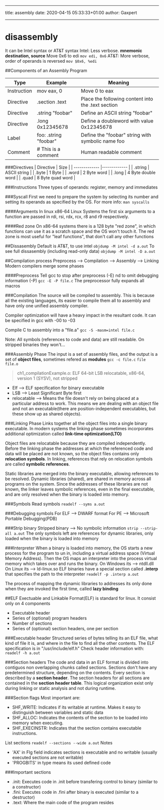
***
title: assembly
date: 2020-04-15 05:33:33+01:00
author: Gaxpert
***


# disassembly

It can be Intel syntax or AT&T syntax
Intel: Less verbose. **mnemonic destination, source**
Move 0x6 to edi
`mov edi, 0x6`
AT&T: More verbose, order of operands is reversed
`mov $0x6, %edi`

##Components of an Assembly Program

|  Type |    Example       |  Meaning   	|
| ------------- |-------------  | ------- |
|     Instruction   |    mov eax, 0          | Move 0 to eax       |
|    Directive    |    .section .text          | Place the following content into the .text section       |
|    Directive    |    .string "foobar"          | Define an ASCII string "foobar"       |
|    Directive    |    .long 0x12345678          | Define a doubleword with value 0x12345678       |
|    Label |    foo: .string "foobar"          | Define the "foobar" string with symbolic name foo       |
|    Comment    |    # This is a comment          | Human readable comment       |

###Directives
|  Directive      |   Size        | 
| ------------- |-------------  |
|    .string    |    ASCII string          | 
|    .byte    |    1 Byte          |
|    .word  |    2 Byte word         |
|    .long  |    4 Byte double word         |
|    .quad  |    8 Byte quad word         |


###Instructions
Three types of operands: register, memory and immediates

###Syscall
First we need to prepare the system by selecting its number and setting its operands as specified by the OS. For more info:
`man syscalls`

####Arguments
In linux x86-64 Linux Systems the first six arguments to a function are passed in rdi, rsi, rdx, rcx, r8 and r9 respectively.

####Red zone
On x86-64 systems there is a 128 byte "red zone", in which functions can use it as a scratch space and the OS won't touch it. 
The red zone is most useful for "leaf functions", that don't call any other functions


##Dissasembly
Default is AT&T, to use intel
`objdump -M intel -d a.out`
To see full dissasembly (including read-only data)
`objdump -M intel -D a.out`

##Compilation process
Preprocess --> Compilation --> Assembly --> Linking
Modern compilers merge some phases

####Preprocess
Tell gcc to stop after preprocess (-E) nd to omit debugging information (-P)
`gcc -E -P file.c`
The preprocessor fully expands all macros

###Compilation
The source will be compiled to assembly. This is because all the existing languages, its easier to compile them all to assembly and have only one unified assembly compiler.

Compiler optimization will have a heavy impact in the resultant code. It can be specified in gcc with -00 to -03

Compile C to assembly into a "file.a"
`gcc -S -masm=intel file.c`

Note: All symbols (references to code and data) are still readable. On stripped binaries they won't...

###Assembly Phase
The input is a set of assembly files, and the output is a set of **object files**, sometimes refered as **modules**
`gcc -c file.c`
`file file.o`
> ch1_compilationExample.o: ELF 64-bit LSB relocatable, x86-64, version 1 (SYSV), not stripped
* Elf --> ELF specification for binary executable
* LSB --> Least Significant Byte first
* relocatable --> Means the file doesn't rely on being placed at a particular address to work. This means we are dealing with an object file and not an executable(there are position-independent executables, but these show up as shared objects).

###Linking Phase
Links together all the object files into a single binary executable. In modern systems the linking phase sometimes incorporates additional optimization called **link-time optimization(LTO)**

Object files are relocatable because they are compiled independently. Before the linking phase the addresses at which the referenced code and data will be placed are not known, so the object files contains only **relocation symbols**. In linking, references that rely on relocation symbols are called **symbolic references**.

Static libraries are merged into the binary executable, allowing references to be resolved.
Dynamic libraries (shared), are shared in memory across all programs on the system. Since the addresses of these libraries are not known, the linker leaves symbolic references, even in the final executable, and are only resolved when the binary is loaded into memory.

###Symbols
Read symbols
`readelf --syms a.out`


###Debugging symbols
For ELF --> DWARF format
For PE --> Microsoft Portable Debugging(PDB)

###Strip binary
Stripped binary --> No symbolic information
`strip --strip-all a.out`
The only symbols left are references for dynamic libraries, only loaded when the binary is loaded into memory

###Interpreter
When a binary is loaded into memory, the OS starts a new process for the program to un in, including a virtual address space (Virtual Memory Address). Then the OS maps an interpreter into the process virtual memory which takes over and runs the binary.
On Windows its --> ntdll.dll
On Linux its --> ld-linux.so
ELF binaries have a special section called **.interp** that specifies the path to the interpreter
`readelf -p .interp a.out`

The process of mapping the dynamic libraries to addresses its only done when they are invoked the first time, called **lazy binding**

##ELF
Exectuable and Linkable Format(ELF) is standard for linux. It consist only on 4 components
* Executable header
* Series of (optional) program headers
* Number of sections
* Series of (optional) section headers, one per section

###Executable header
Structured series of bytes telling its an ELF file, what kind of file it is, and where in the file to find all the other contents. The ELF specification is in "/usr/include/elf.h"
Check header information with:
`readelf -h a.out`

###Section headers
The code and data in an ELF format is divided into contiguos non overlapping chunks called sections. Sections don't have any predetermined structure, depending on the contents.
Every section is described by a **section header**. The section headers for all sections are contained in the **section header table**. This logical organization exist only during linking or static analysis and not during runtime.

###Section flags
Most important are:
* SHF_WRITE: Indicates if its writable at runtime. Makes it easy to distinguish between variables and static data
* SHF_ALLOC: Indicates the contents of the section to be loaded into memory when executing.
* SHF_EXECINSTR: Indicates that the section contains executable instructions.

List sections
`readelf --sections --wide a.out`
Notes 
* 'AX' in Flg field indicates sections is executable and no writable (usually executed sections are not writable)
* 'PROGBITS' in type means its used defined code

###Important sections
* .init: Executes code in .init before transfering control to binary (similar to a constructor)
* .fini: Executes code in .fini after binary is executed (similar to a destructor)
* .text: Where the main code of the program resides





